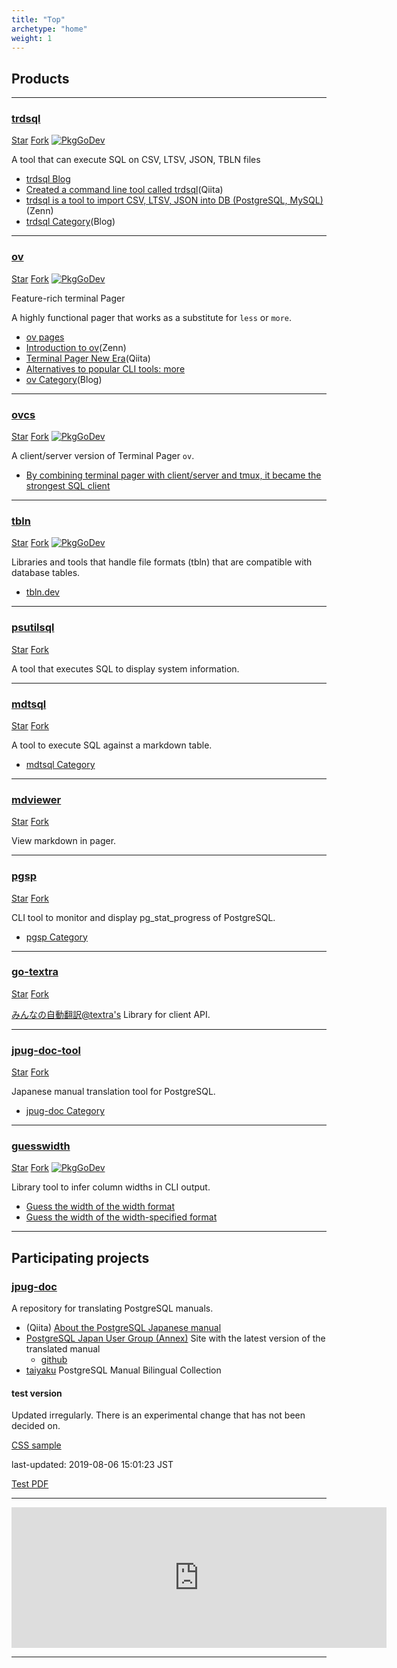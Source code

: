 ```yaml
---
title: "Top"
archetype: "home"
weight: 1
---
```


## <i class="fas fa-hammer"></i> Products

---

### <i class="fab fa-github"></i> [trdsql](https://github.com/noborus/trdsql)

<a class="github-button" href="https://github.com/noborus/trdsql" data-icon="octicon-star" data-show-count="true" aria-label="Star noborus/trdsql on GitHub">Star</a>
<a class="github-button" href="https://github.com/noborus/trdsql/fork" data-icon="octicon-repo-forked" data-show-count="true" aria-label="Fork noborus/trdsql on GitHub">Fork</a>
<span class="project-badge">[![PkgGoDev](https://pkg.go.dev/badge/github.com/noborus/trdsql)](https://pkg.go.dev/github.com/noborus/trdsql)</span>

A tool that can execute SQL on CSV, LTSV, JSON, TBLN files

* [trdsql Blog](/trdsql/)
* [Created a command line tool called trdsql](https://qiita.com/noborus/items/f253961cca6f4465f20c)(Qiita)
* [trdsql is a tool to import CSV, LTSV, JSON into DB (PostgreSQL, MySQL)](https://zenn.dev/noborus/articles/16451ce8351765380c03)(Zenn)
* [trdsql Category](/categories/trdsql/)(Blog)

---

### <i class="fab fa-github"></i> [ov](https://github.com/noborus/ov)

<a class="github-button" href="https://github.com/noborus/ov" data-icon="octicon-star" data-show-count="true" aria-label="Star noborus/ov on GitHub">Star</a>
<a class="github-button" href="https://github.com/noborus/ov/fork" data-icon="octicon-repo-forked" data-show-count="true" aria-label="Fork noborus/ov on GitHub">Fork</a>
<span class="project-badge">[![PkgGoDev](https://pkg.go.dev/badge/github.com/noborus/ov)](https://pkg.go.dev/github.com/noborus/ov)</span>

Feature-rich terminal Pager

A highly functional pager that works as a substitute for `less` or `more`.

* [ov pages](/ov/)
* [Introduction to ov](https://zenn.dev/noborus/articles/2b1087a1274cf41c4c0a)(Zenn)
* [Terminal Pager New Era](https://qiita.com/noborus/items/ce119d0d86dd689e0d18)(Qiita)
* [Alternatives to popular CLI tools: more](https://www.linuxlinks.com/alternatives-popular-cli-tools-more/)
* [ov Category](/categories/ov/)(Blog)

---

### <i class="fab fa-github"></i> [ovcs](https://github.com/noborus/ovcs)

<a class="github-button" href="https://github.com/noborus/ovcs" data-icon="octicon-star" data-show-count="true" aria-label="Star noborus/ovcs on GitHub">Star</a>
<a class="github-button" href="https://github.com/noborus/ovcs/fork" data-icon="octicon-repo-forked" data-show-count="true" aria-label="Fork noborus/ovcs on GitHub">Fork</a>
<span class="project-badge">[![PkgGoDev](https://pkg.go.dev/badge/github.com/noborus/ovcs)](https://pkg.go.dev/github.com/noborus/ovcs)</span>

A client/server version of Terminal Pager `ov`.

* [By combining terminal pager with client/server and tmux, it became the strongest SQL client](https://zenn.dev/noborus/articles/b5a0899c4e410452ebdf)

---

### <i class="fab fa-github"></i> [tbln](https://github.com/noborus/tbln)

<a class="github-button" href="https://github.com/noborus/tbln" data-icon="octicon-star" data-show-count="true" aria-label="Star noborus/tbln on GitHub">Star</a>
<a class="github-button" href="https://github.com/noborus/tbln/fork" data-icon="octicon-repo-forked" data-show-count="true" aria-label="Fork noborus/tbln on GitHub">Fork</a>
<span class="project-badge">[![PkgGoDev](https://pkg.go.dev/badge/github.com/noborus/tbln)](https://pkg.go.dev/github.com/noborus/tbln)</span>

Libraries and tools that handle file formats (tbln) that are compatible with database tables.

* [tbln.dev](https://tbln.dev/)

---

### <i class="fab fa-github"></i> [psutilsql](https://github.com/noborus/psutilsql)

<a class="github-button" href="https://github.com/noborus/psutilsql" data-icon="octicon-star" data-show-count="true" aria-label="Star noborus/psutilsql on GitHub">Star</a>
<a class="github-button" href="https://github.com/noborus/psutilsql/fork" data-icon="octicon-repo-forked" data-show-count="true" aria-label="Fork noborus/psutilsql on GitHub">Fork</a>

A tool that executes SQL to display system information.

---

### <i class="fab fa-github"></i> [mdtsql](https://github.com/noborus/mdtsql)

<a class="github-button" href="https://github.com/noborus/mdtsql" data-icon="octicon-star" data-show-count="true" aria-label="Star noborus/mdtsql on GitHub">Star</a>
<a class="github-button" href="https://github.com/noborus/mdtsql/fork" data-icon="octicon-repo-forked" data-show-count="true" aria-label="Fork noborus/mdtsql on GitHub">Fork</a>

A tool to execute SQL against a markdown table.

* [mdtsql Category](/categories/mdtsql/)

---

### <i class="fab fa-github"></i> [mdviewer](https://github.com/noborus/mdviewer)

<a class="github-button" href="https://github.com/noborus/mdviewer" data-icon="octicon-star" data-show-count="true" aria-label="Star noborus/mdviewer on GitHub">Star</a>
<a class="github-button" href="https://github.com/noborus/mdviewer/fork" data-icon="octicon-repo-forked" data-show-count="true" aria-label="Fork noborus/mdviewer on GitHub">Fork</a>

View markdown in pager.

---

### <i class="fab fa-github"></i> [pgsp](https://github.com/noborus/pgsp)

<a class="github-button" href="https://github.com/noborus/pgsp" data-icon="octicon-star" data-show-count="true" aria-label="Star noborus/pgsp on GitHub">Star</a>
<a class="github-button" href="https://github.com/noborus/pgsp/fork" data-icon="octicon-repo-forked" data-show-count="true" aria-label="Fork noborus/pgsp on GitHub">Fork</a>

CLI tool to monitor and display pg_stat_progress of PostgreSQL.

* [pgsp Category](/categories/pgsp/)

---

### <i class="fab fa-github"></i> [go-textra](https://github.com/noborus/go-textra)

<a class="github-button" href="https://github.com/noborus/go-textra" data-icon="octicon-star" data-show-count="true" aria-label="Star noborus/go-textra on GitHub">Star</a>
<a class="github-button" href="https://github.com/noborus/go-textra/fork" data-icon="octicon-repo-forked" data-show-count="true" aria-label="Fork noborus/go-textra on GitHub">Fork</a>

[みんなの自動翻訳@textra's](https://mt-auto-minhon-mlt.ucri.jgn-x.jp/) Library for client API.

---

### <i class="fab fa-github"></i> [jpug-doc-tool](https://github.com/noborus/jpug-doc-tool)

<a class="github-button" href="https://github.com/noborus/jpug-doc-tool" data-icon="octicon-star" data-show-count="true" aria-label="Star noborus/jpug-doc-tool on GitHub">Star</a>
<a class="github-button" href="https://github.com/noborus/jpug-doc-tool/fork" data-icon="octicon-repo-forked" data-show-count="true" aria-label="Fork noborus/jpug-doc-tool on GitHub">Fork</a>

Japanese manual translation tool for PostgreSQL.

* [jpug-doc Category](categories/jpug-doc/)

---

### [guesswidth](https://github.com/noborus/guesswidth)

<a class="github-button" href="https://github.com/noborus/guesswidth" data-icon="octicon-star" data-show-count="true" aria-label="Star noborus/guesswidth on GitHub">Star</a>
<a class="github-button" href="https://github.com/noborus/guesswidth/fork" data-icon="octicon-repo-forked" data-show-count="true" aria-label="Fork noborus/guesswidth on GitHub">Fork</a>
<span class="project-badge">[![PkgGoDev](https://pkg.go.dev/badge/github.com/noborus/guesswidth)](https://pkg.go.dev/github.com/noborus/guesswidth)</span>

Library tool to infer column widths in CLI output.

* [Guess the width of the width format](https://zenn.dev/noborus/articles/0aeef54ead08f5)
* [Guess the width of the width-specified format](blog/guesswidth/)

---

## <i class="fas fa-share-alt"></i> Participating projects

### <i class="fab fa-github"></i> [jpug-doc](https://github.com/pgsql-jp/jpug-doc)

A repository for translating PostgreSQL manuals.

* (Qiita) [About the PostgreSQL Japanese manual](https://qiita.com/noborus/items/03f98e43c216d7e23767)
* [PostgreSQL Japan User Group (Annex)](https://pgsql-jp.github.io/) Site with the latest version of the translated manual
  * [github](https://github.com/pgsql-jp/pgsql-jp.github.io)
* [taiyaku](https://github.com/pgsql-jp/taiyaku) PostgreSQL Manual Bilingual Collection

#### test version

Updated irregularly. There is an experimental change that has not been decided on.

[CSS sample](css/html)

last-updated: 2019-08-06 15:01:23 JST

[Test PDF](test/postgres-A4.pdf)

---

<iframe src="https://github.com/sponsors/noborus/card" title="Sponsor noborus" height="225" width="600" style="border: 0;"></iframe>

---
<script async src="/js/buttons.js"></script>
